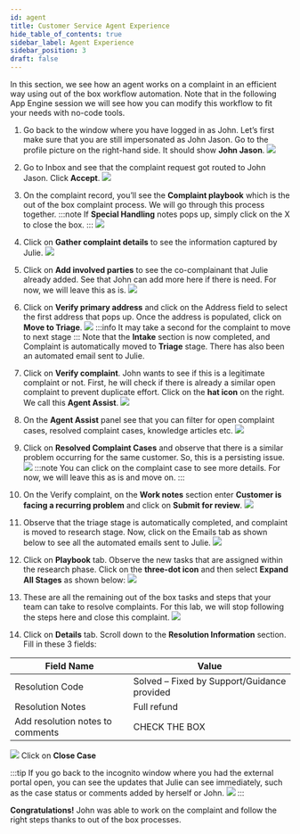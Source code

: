 ```yaml
---
id: agent
title: Customer Service Agent Experience
hide_table_of_contents: true
sidebar_label: Agent Experience
sidebar_position: 3
draft: false
---
```


In this section, we see how an agent works on a complaint in an efficient way using out of the box workflow automation. Note that in the following App Engine session we will see how you can modify this workflow to fit your needs with no-code tools.

1.	Go back to the window where you have logged in as John. Let’s first make sure that you are still impersonated as John Jason. Go to the profile picture on the right-hand side. It should show **John Jason**.
![](../images/2023-09-19-11-24-05.png)


2.	Go to Inbox and see that the complaint request got routed to John Jason. Click **Accept**.
![](../images/2023-09-19-11-24-30.png)


3.	On the complaint record, you’ll see the **Complaint playbook** which is the out of the box complaint process. We will go through this process together. 
:::note
If **Special Handling** notes pops up, simply click on the X to close the box.
:::
![](../images/2023-09-19-11-25-20.png)


4.	Click on **Gather complaint details** to see the information captured by Julie.
![](../images/2023-09-19-11-26-09.png)


5.	Click on **Add involved parties** to see the co-complainant that Julie already added. See that John can add more here if there is need. For now, we will leave this as is.
![](../images/2023-09-19-11-26-43.png)


6.	Click on **Verify primary address** and click on the Address field to select the first address that pops up. Once the address is populated, click on **Move to Triage**. 
![](../images/2023-09-19-11-27-47.png)
:::info
It may take a second for the complaint to move to next stage
:::
Note that the **Intake** section is now completed, and Complaint is automatically moved to **Triage** stage. There has also been an automated email sent to Julie.


7.	Click on **Verify complaint**.  John wants to see if this is a legitimate complaint or not. First, he will check if there is already a similar open complaint to prevent duplicate effort. Click on the **hat icon** on the right. We call this **Agent Assist**.
![](../images/2023-09-19-11-29-09.png)


8. On the **Agent Assist** panel see that you can filter for open complaint cases, resolved complaint cases, knowledge articles etc.
![](../images/2023-09-19-11-29-44.png)


9.	Click on **Resolved Complaint Cases** and observe that there is a similar problem occurring for the same customer. So, this is a persisting issue.
![](../images/2024-02-28-17-40-54.png)
:::note
You can click on the complaint case to see more details. For now, we will leave this as is and move on.
:::


10.	On the Verify complaint, on the **Work notes** section enter **Customer is facing a recurring problem** and click on **Submit for review**.
![](../images/2023-09-19-11-30-46.png)


11.	Observe that the triage stage is automatically completed, and complaint is moved to research stage. Now, click on the Emails tab as shown below to see all the automated emails sent to Julie.
![](../images/2023-09-19-11-32-02.png)


12.	Click on **Playbook** tab. Observe the new tasks that are assigned within the research phase. Click on the **three-dot icon** and then select **Expand All Stages** as shown below:
![](../images/2023-09-19-11-32-47.png)


13.	These are all the remaining out of the box tasks and steps that your team can take to resolve complaints. For this lab, we will stop following the steps here and close this complaint.
![](../images/2023-09-19-11-33-04.png)


14.	 Click on **Details** tab. Scroll down to the **Resolution Information** section. Fill in these 3 fields:

 |Field Name|Value|
 |---|---|
 |Resolution Code| Solved – Fixed by Support/Guidance provided|
 |Resolution Notes| Full refund|
 |Add resolution notes to comments| CHECK THE BOX|
![](../images/2023-09-19-11-35-03.png)
Click on **Close Case**

:::tip
If you go back to the incognito window where you had the external portal open, you can see the updates that Julie can see immediately, such as the case status or comments added by herself or John.
![](../images/2023-09-19-11-36-02.png)
:::

**Congratulations!** John was able to work on the complaint and follow the right steps thanks to out of the box processes.